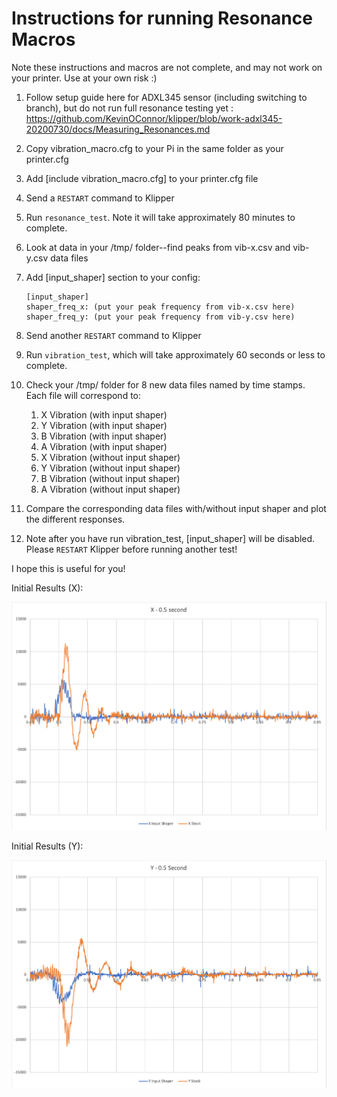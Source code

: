 # Instructions for running Resonance Macros

Note these instructions and macros are not complete, and may not work on your printer. Use at your own risk :) 

1. Follow setup guide here for ADXL345 sensor (including switching to branch), but do not run full resonance testing yet : https://github.com/KevinOConnor/klipper/blob/work-adxl345-20200730/docs/Measuring_Resonances.md 

2. Copy vibration_macro.cfg to your Pi in the same folder as your printer.cfg

3. Add [include vibration_macro.cfg] to your printer.cfg file

4. Send a ```RESTART``` command to Klipper

5. Run ```resonance_test```. Note it will take approximately 80 minutes to complete.

6. Look at data in your /tmp/ folder--find peaks from vib-x.csv and vib-y.csv data files

7. Add [input_shaper] section to your config:

   ```
   [input_shaper]
   shaper_freq_x: (put your peak frequency from vib-x.csv here)
   shaper_freq_y: (put your peak frequency from vib-y.csv here)
   ```

8. Send another ```RESTART``` command to Klipper
9. Run ```vibration_test```, which will take approximately 60 seconds or less to complete. 
10. Check your /tmp/ folder for 8 new data files named by time stamps. Each file will correspond to:
    1. X Vibration (with input shaper)
    2. Y Vibration (with input shaper)
    3. B Vibration (with input shaper)
    4. A Vibration (with input shaper)
    5. X Vibration (without input shaper)
    6. Y Vibration (without input shaper)
    7. B Vibration (without input shaper)
    8. A Vibration (without input shaper)
11. Compare the corresponding data files with/without input shaper and plot the different responses.
12. Note after you have run vibration_test, [input_shaper] will be disabled. Please ```RESTART``` Klipper before running another test!

I hope this is useful for you!



Initial Results (X):

![x_vibration](data/images/x_vibration.png)



Initial Results (Y):

![y_vibration](data/images/y_vibration.png)